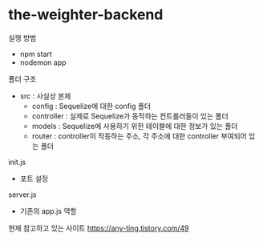 # the-weighter-backend
실행 방법
- npm start
- nodemon app

폴더 구조
- src : 사실상 본체
  - config : Sequelize에 대한 config 폴더
  - controller : 실제로 Sequelize가 동작하는 컨트롤러들이 있는 폴더
  - models : Sequelize에 사용하기 위한 테이블에 대한 정보가 있는 폴더
  - router : controller이 작동하는 주소, 각 주소에 대한 controller 부여되어 있는 폴더

init.js
- 포트 설정

server.js
- 기존의 app.js 역할



현재 참고하고 있는 사이트
https://any-ting.tistory.com/49